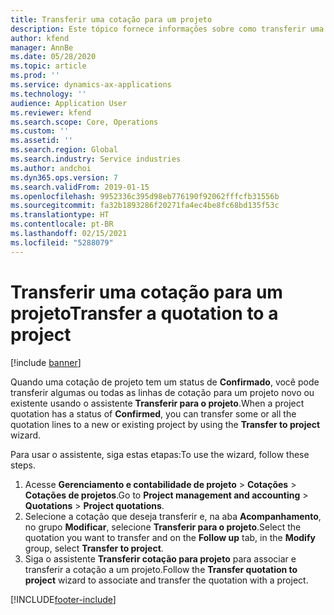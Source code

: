 ```yaml
---
title: Transferir uma cotação para um projeto
description: Este tópico fornece informações sobre como transferir uma cotação para um projeto novo ou existente.
author: kfend
manager: AnnBe
ms.date: 05/28/2020
ms.topic: article
ms.prod: ''
ms.service: dynamics-ax-applications
ms.technology: ''
audience: Application User
ms.reviewer: kfend
ms.search.scope: Core, Operations
ms.custom: ''
ms.assetid: ''
ms.search.region: Global
ms.search.industry: Service industries
ms.author: andchoi
ms.dyn365.ops.version: 7
ms.search.validFrom: 2019-01-15
ms.openlocfilehash: 9952336c395d98eb776190f92062fffcfb31556b
ms.sourcegitcommit: fa32b1893286f20271fa4ec4be8fc68bd135f53c
ms.translationtype: HT
ms.contentlocale: pt-BR
ms.lasthandoff: 02/15/2021
ms.locfileid: "5288079"
---
```

# <a name="transfer-a-quotation-to-a-project"></a><span data-ttu-id="1b61e-103">Transferir uma cotação para um projeto</span><span class="sxs-lookup"><span data-stu-id="1b61e-103">Transfer a quotation to a project</span></span>

[!include [banner](../includes/banner.md)]

<span data-ttu-id="1b61e-104">Quando uma cotação de projeto tem um status de **Confirmado**, você pode transferir algumas ou todas as linhas de cotação para um projeto novo ou existente usando o assistente **Transferir para o projeto**.</span><span class="sxs-lookup"><span data-stu-id="1b61e-104">When a project quotation has a status of **Confirmed**, you can transfer some or all the quotation lines to a new or existing project by using the **Transfer to project** wizard.</span></span> 

<span data-ttu-id="1b61e-105">Para usar o assistente, siga estas etapas:</span><span class="sxs-lookup"><span data-stu-id="1b61e-105">To use the wizard, follow these steps.</span></span>

1. <span data-ttu-id="1b61e-106">Acesse **Gerenciamento e contabilidade de projeto** > **Cotações** > **Cotações de projetos**.</span><span class="sxs-lookup"><span data-stu-id="1b61e-106">Go to **Project management and accounting** > **Quotations** > **Project quotations**.</span></span>
2. <span data-ttu-id="1b61e-107">Selecione a cotação que deseja transferir e, na aba **Acompanhamento**, no grupo **Modificar**, selecione **Transferir para o projeto**.</span><span class="sxs-lookup"><span data-stu-id="1b61e-107">Select the quotation you want to transfer and on the **Follow up** tab, in the **Modify** group, select **Transfer to project**.</span></span>
3. <span data-ttu-id="1b61e-108">Siga o assistente **Transferir cotação para projeto** para associar e transferir a cotação a um projeto.</span><span class="sxs-lookup"><span data-stu-id="1b61e-108">Follow the **Transfer quotation to project** wizard to associate and transfer the quotation with a project.</span></span>


[!INCLUDE[footer-include](../includes/footer-banner.md)]
